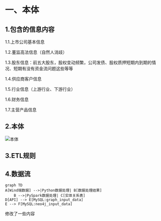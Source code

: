 # 一、本体

## 1.包含的信息内容

1.1.上市公司基本信息

1.2.董监高法信息（自然人消歧）

1.3.股东信息：前五大股东，股权变动频繁，公司发债、股权质押短期内到期的情况、短期有没有资金流问题这些等等

1.4.供应商客户信息

1.5.行业信息（上游行业、下游行业）

1.6.财务信息

1.7.主营产品信息

## 2.本体

![本体](D:\工作文档\ETL&代码参考文件\自动化处理\金融数据接口Tushare\help\本体.png)

## 3.ETL规则

## 4.数据流

```mermaid
graph TD
A[Wind端数据] -->|Python数据处理| B[数据处理结果]
    B -->|PySpark数据处理| C[实体关系表]
D[API] --> E[MySQL:graph_input_data]
E --> F[MySQL:neo4j_input_data]
```
修改了一些内容
